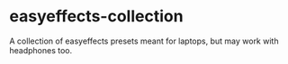 # easyeffects-collection
A collection of easyeffects presets meant for laptops, but may work with headphones too.
